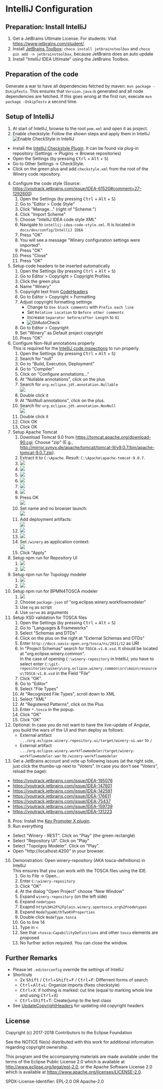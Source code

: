 # IntelliJ Configuration

## Preparation: Install IntelliJ

1. Get a JetBrains Ultimate License. For students: Visit <https://www.jetbrains.com/student/>.
1. Install [JetBrains Toolbox](https://www.jetbrains.com/toolbox/): `choco install jetbrainstoolbox` and `choco pin add -n jetbrainstoolbox`, because JetBrains does an auto update
1. Install "IntelliJ IDEA Ultimate" using the JetBrains Toolbox.

## Preparation of the code

Generate a war to have all dependencies fetched by maven: `mvn package -DskipTests`.
This ensures that `Version.java` is generated and all node dependencies are fetched.
If this goes wrong at the first run, execute `mvn package -DskipTests` a second time.

## Setup of IntelliJ

1. At start of IntelliJ, browse to the root `pom.xml` and open it as project.
3. Enable checkstyle: Follow the shown steps and apply them in IntelliJ
  ![Enable CheckStyle in IntelliJ](graphics/activate-checkstyle.gif)
  - Install the [IntelliJ Checkstyle Plugin](https://plugins.jetbrains.com/plugin/1065-checkstyle-idea).
    It can be found via plug-in repository (Settings -> Plugins -> Browse repositories)
  - Open the Settings (by pressing <kbd>Ctrl</kbd> + <kbd>Alt</kbd> + <kbd>S</kbd>)
  - Go to Other Settings -> CheckStyle.
  - Click on the green plus and add `checkstyle.xml` from the root of the Winery code repository.
4. Configure the code style (Source: <https://youtrack.jetbrains.com/issue/IDEA-61520#comment=27-1292600>)
    1. Open the Settings (by pressing <kbd>Ctrl</kbd> + <kbd>Alt</kbd> + <kbd>S</kbd>)
    3. Go to "Editor > Code Style"
    3. Click "Manage..." (right of "Scheme:")
    4. Click "Import Scheme"
    4. Choose "IntelliJ IDEA code style XML"
    5. Navigate to  `intellij-idea-code-style.xml`. It is located in `docs/dev/config/IntelliJ IDEA`
    6. Press "OK"
    6. You will see a message "Winery configuration settings were imported".
    7. Press "OK"
    8. Press "Close"
    9. Press "OK"
5. Setup code headers to be inserted automatically
    1. Open the Settings (by pressing <kbd>Ctrl</kbd> + <kbd>Alt</kbd> + <kbd>S</kbd>)
    2. Go to Editor > Copyright  > Copyright Profiles
    3. Click the green plus
    4. Name "Winery"
    5. Copyright text from [CodeHeaders](../../CodeHeaders.md)
    6. Go to Editor > Copyright > Formatting
    7. Adjust copyright formatting settings
       - Change to `Use block comments` with `Prefix each line`
       - Set `Relative Location` to `Before other comments`
       - Increase `Separator before/after Length` to `81`
       - ![GitAutoCheck](graphics/CopyrightFormat.png)
    8. Go to Editor > Copyright
    9. Set "Winery" as Default project copyright
    10. Press "OK"
5. Configure Non-Null annotations properly  
   This is required for the [IntelliJ code inspections](https://www.jetbrains.com/help/idea/running-inspections.html) to run properly.
    1. Open the Settings (by pressing <kbd>Ctrl</kbd> + <kbd>Alt</kbd> + <kbd>S</kbd>)
    1. Search for "null"
    1. Go to "Build, Execution, Deployment"
    1. Go to "Compiler"
    1. Click on "Configure annotations..."
    1. At "Nullable annotations", click on the plus
    1. Search for `org.eclipse.jdt.annotation.Nullable`  
       ![](graphics/config-nullable-annotation.png)
    1. Double click it
    1. At "NotNull annotations", click on the plus.
    1. Search for `org.eclipse.jdt.annotation.NonNull`  
       ![](graphics/config-nonnull-annotation.png)
    1. Double click it
    1. Click OK
    1. Click OK
6. Setup Apache Tomcat
    1. Download Tomcat 9.0 from <https://tomcat.apache.org/download-90.cgi>.
       Choose "zip" (E.g., <http://mirror.synyx.de/apache/tomcat/tomcat-9/v9.0.7/bin/apache-tomcat-9.0.7.zip>).
    1. Extract it to `C:\Apache`. Result: `C:\Apache\apache-tomcat-9.0.7`.
    1. ![](graphics/run-step1-edit-configuration.png)
    1. ![](graphics/run-step2-add-new-configuration.png)
    1. ![](graphics/run-step3-add-tomcat.png)
    1. ![](graphics/run-step4-configure-tomcat-button.png)
    1. ![](graphics/run-step5-add-appserver-button.png.png)
    1. ![](graphics/run-step6-set-apache-tomcat-directory.png)
    1. Press OK <br>
       ![](graphics/run-step7-confirm.png)
    1. Set name and no browser launch:<br>
       ![](graphics/run-step8-name-and-no-browser.png)
    1. Add deployment artifacts:<br>
       ![](graphics/run-step9-button-add-deployment-artifacts.png)
    1. ![](graphics/run-step10-choose-artifact.png)
    1. ![](graphics/run-step11-select-artifcat.png)
    1. Set `/winery` as application context:<br>
       ![](graphics/run-step12-set-winery-as-application-context.png)
    1. Click "Apply"
6. Setup npm run for Repository UI
    1. ![](graphics/run-repositoryui-step1-add-npm-config.png)
    1. ![](graphics/run-repositoryui-step2-configure.png)
6. Setup npm run for Topology modeler
    1. ![](graphics/run-topologymodeler-step1-add-npm-config.png)
    1. ![](graphics/run-topologymodeler-step2-configure.png)
6. Setup npm run for BPMN4TOSCA modeler
    1. ![](graphics/run-topologymodeler-step1-add-npm-config.png)
    1. Choose `package.json` of "org.eclipse.winery.workflowmodeler"
    1. Use `ng` as script
    1. Use `serve` as arguments
6. Setup XSD validation for TOSCA files
    1. Open the Settings (by pressing <kbd>Ctrl</kbd> + <kbd>Alt</kbd> + <kbd>S</kbd>)
    1. Go to "Languages & Frameworks"
    1. Select "Schemas and DTDs"
    1. Click on the plus on the right at "External Schemas and DTDs"
    1. Enter `http://docs.oasis-open.org/tosca/ns/2011/12` as URI
    1. In "Project Schemas" search for `TOSCA-v1.0.xsd`.
       It should be located at "org.eclipse.winery.common".  
       In the case of opening `C:\winery-repository` in IntelliJ, you have to select enter `C:\git-repositories\winery\org.eclipse.winery.common\src\main\resources\TOSCA-v1.0.xsd` in the Field "File"
    1. Click "OK".
    1. Go to "Editor"
    1. Select "File Types"
    1. At "Recognized File Types", scroll down to XML
    1. Select "XML"
    1. At "Registered Patterns", click on the Plus
    1. Enter `*.tosca` in the popup.
    1. Click "OK"
    1. Click "OK"
6. Optional: In case you do not want to have the live-update of Angular, you build the wars of the UI and then deploy as follows:
    - External artifact `.../org.eclipse.winery.repository.ui/target/winery-ui.war` to `/`
    - External artifact `.../org.eclipse.winery.workflowmodeler/target/winery-workflowmodeler.war` to `/winery-workflowmodeler`
7. Get a JetBrains account and vote up following issues (at the right side, just click the thumbs-up next to "Voters". In case you don't see "Voters", reload the page):
  - <https://youtrack.jetbrains.com/issue/IDEA-195076>
  - <https://youtrack.jetbrains.com/issue/IDEA-147601>
  - <https://youtrack.jetbrains.com/issue/IDEA-142591>
  - <https://youtrack.jetbrains.com/issue/IDEA-176611>
  - <https://youtrack.jetbrains.com/issue/IDEA-75437>
  - <https://youtrack.jetbrains.com/issue/IDEA-159739>
  - <https://youtrack.jetbrains.com/issue/IDEA-131223>
8. Pros: Install the [Key Promoter X plugin](https://plugins.jetbrains.com/plugin/9792-key-promoter-x).
9. Run everything
  - Select "Winery - REST". Click on "Play" (the green rectangle)
  - Select "Repository UI". Click on "Play"
  - Select "Topolgoy Modeler". Click on "Play".
  - Open "http://localhost:4200" in your browser.
10. Demonstration: Open winery-repository (AKA tosca-definitions) in IntelliJ  
    This ensures that you can work with the TOSCA files using the IDE.
    1. Go to File -> Open...
    1. Enter `C:\winery-repository`
    1. Click "OK"
    1. At the dialog "Open Project" choose "New Window"
    1. Expand `winery-repository` (on the left side)
    1. Expand `nodetypes`
    1. Exapnd `http%3A%2F%2Fplain.winery.opentosca.org%2Fnodetypes`
    1. Expand `NodeTypeWithTwoKVProperties`
    1. Double click `NodeType.tosca`
    1. Go to line 14
    1. Type in `<`
    1. See that `<tosca:CapabilityDefinitions` and other `tosca` elements are proposed
    1. No further action required. You can close the window.

## Further Remarks

* Please let `.editorconfig` override the settings of IntelliJ
* Shortcuts
  - 2x <kbd>Shift</kbd> / <kbd>Ctrl</kbd>+<kbd>Shift</kbd>+<kbd>F</kbd> / <kbd>Ctrl</kbd>+<kbd>F</kbd>: Differrent forms of search
  - <kbd>Ctrl</kbd>+<kbd>Alt</kbd>+<kbd>L</kbd>: Organize imports (fixes checkstyle)
  - <kbd>Ctrl</kbd>+<kbd>X</kbd>: if nothing is marked: cut line (equal to marking whole line and using <kbd>Ctrl</kbd>+<kbd>X</kbd>)
  - <kbd>Ctrl</kbd>+<kbd>Shift</kbd>+<kbd>T</kbd>: Create/jump to the test class
* See [UpdateCopyrightHeaders](UpdateCopyrightHeaders.md) for updating old copyright headers

## License

Copyright (c) 2017-2018 Contributors to the Eclipse Foundation

See the NOTICE file(s) distributed with this work for additional
information regarding copyright ownership.

This program and the accompanying materials are made available under the
terms of the Eclipse Public License 2.0 which is available at
http://www.eclipse.org/legal/epl-2.0, or the Apache Software License 2.0
which is available at https://www.apache.org/licenses/LICENSE-2.0.

SPDX-License-Identifier: EPL-2.0 OR Apache-2.0
